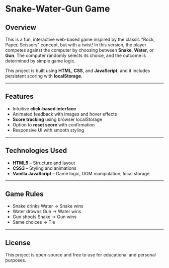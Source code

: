 #  Snake-Water-Gun Game

##  Overview

This is a fun, interactive web-based game inspired by the classic "Rock, Paper, Scissors" concept, but with a twist! In this version,
the player competes against the computer by choosing between **Snake**, **Water**, or **Gun**. The computer randomly selects its choice,
and the outcome is determined by simple game logic.

This project is built using **HTML**, **CSS**, and **JavaScript**, and it includes persistent scoring with **localStorage**.

---

##  Features

- Intuitive **click-based interface**
- Animated feedback with images and hover effects
- **Score tracking** using browser localStorage
- Option to **reset score** with confirmation
- Responsive UI with smooth styling

---

##  Technologies Used

- **HTML5** – Structure and layout
- **CSS3** – Styling and animations
- **Vanilla JavaScript** – Game logic, DOM manipulation, local storage

---

##  Game Rules

- Snake drinks Water → Snake wins 
- Water drowns Gun → Water wins 
- Gun shoots Snake → Gun wins 
- Same choices → Tie
  
---
  
## **License**

This project is open-source and free to use for educational and personal purposes.

